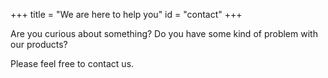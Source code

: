 +++
title = "We are here to help you"
id = "contact"
+++

Are you curious about something? Do you have some kind of problem with our products?

Please feel free to contact us.
